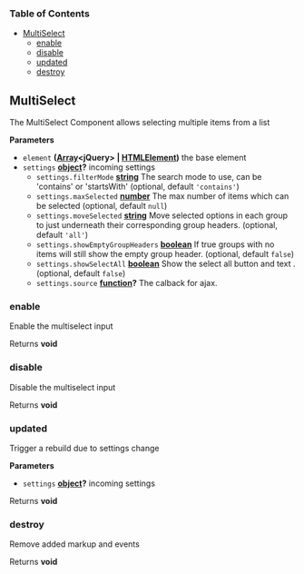 <!-- Generated by documentation.js. Update this documentation by updating the source code. -->

### Table of Contents

-   [MultiSelect][1]
    -   [enable][2]
    -   [disable][3]
    -   [updated][4]
    -   [destroy][5]

## MultiSelect

The MultiSelect Component allows selecting multiple items from a list

**Parameters**

-   `element` **([Array][6]&lt;jQuery> | [HTMLElement][7])** the base element
-   `settings` **[object][8]?** incoming settings
    -   `settings.filterMode` **[string][9]** The search mode to use, can be 'contains' or 'startsWith' (optional, default `'contains'`)
    -   `settings.maxSelected` **[number][10]** The max number of items which can be selected (optional, default `null`)
    -   `settings.moveSelected` **[string][9]** Move selected options in each group to just underneath their corresponding group headers. (optional, default `'all'`)
    -   `settings.showEmptyGroupHeaders` **[boolean][11]** If true groups with no items will still show the empty group header. (optional, default `false`)
    -   `settings.showSelectAll` **[boolean][11]** Show the select all button and text . (optional, default `false`)
    -   `settings.source` **[function][12]?** The calback for ajax.

### enable

Enable the multiselect input

Returns **void** 

### disable

Disable the multiselect input

Returns **void** 

### updated

Trigger a rebuild due to settings change

**Parameters**

-   `settings` **[object][8]?** incoming settings

Returns **void** 

### destroy

Remove added markup and events

Returns **void** 

[1]: #multiselect

[2]: #enable

[3]: #disable

[4]: #updated

[5]: #destroy

[6]: https://developer.mozilla.org/docs/Web/JavaScript/Reference/Global_Objects/Array

[7]: https://developer.mozilla.org/docs/Web/HTML/Element

[8]: https://developer.mozilla.org/docs/Web/JavaScript/Reference/Global_Objects/Object

[9]: https://developer.mozilla.org/docs/Web/JavaScript/Reference/Global_Objects/String

[10]: https://developer.mozilla.org/docs/Web/JavaScript/Reference/Global_Objects/Number

[11]: https://developer.mozilla.org/docs/Web/JavaScript/Reference/Global_Objects/Boolean

[12]: https://developer.mozilla.org/docs/Web/JavaScript/Reference/Statements/function

